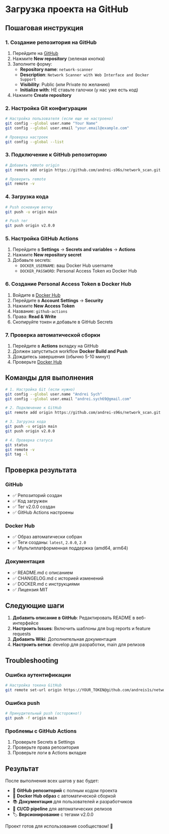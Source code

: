 # Загрузка проекта на GitHub

## Пошаговая инструкция

### 1. Создание репозитория на GitHub

1. Перейдите на [GitHub](https://github.com)
2. Нажмите **New repository** (зеленая кнопка)
3. Заполните форму:
   - **Repository name**: `network-scanner`
   - **Description**: `Network Scanner with Web Interface and Docker Support`
   - **Visibility**: Public (или Private по желанию)
   - **Initialize with**: НЕ ставьте галочки (у нас уже есть код)
4. Нажмите **Create repository**

### 2. Настройка Git конфигурации

```bash
# Настройка пользователя (если еще не настроено)
git config --global user.name "Your Name"
git config --global user.email "your.email@example.com"

# Проверка настроек
git config --global --list
```

### 3. Подключение к GitHub репозиторию

```bash
# Добавить remote origin
git remote add origin https://github.com/andrei-s96s/network_scan.git

# Проверить remote
git remote -v
```

### 4. Загрузка кода

```bash
# Push основную ветку
git push -u origin main

# Push тег
git push origin v2.0.0
```

### 5. Настройка GitHub Actions

1. Перейдите в **Settings** → **Secrets and variables** → **Actions**
2. Нажмите **New repository secret**
3. Добавьте secrets:
   - `DOCKER_USERNAME`: ваш Docker Hub username
   - `DOCKER_PASSWORD`: Personal Access Token из Docker Hub

### 6. Создание Personal Access Token в Docker Hub

1. Войдите в [Docker Hub](https://hub.docker.com)
2. Перейдите в **Account Settings** → **Security**
3. Нажмите **New Access Token**
4. Название: `github-actions`
5. Права: **Read & Write**
6. Скопируйте токен и добавьте в GitHub Secrets

### 7. Проверка автоматической сборки

1. Перейдите в **Actions** вкладку на GitHub
2. Должен запуститься workflow **Docker Build and Push**
3. Дождитесь завершения (обычно 5-10 минут)
4. Проверьте [Docker Hub](https://hub.docker.com/r/andreis1s/net_scan)

## Команды для выполнения

```bash
# 1. Настройка Git (если нужно)
git config --global user.name "Andrei Sych"
git config --global user.email "andrei.sych69@gmail.com"

# 2. Подключение к GitHub
git remote add origin https://github.com/andrei-s96s/network_scan.git

# 3. Загрузка кода
git push -u origin main
git push origin v2.0.0

# 4. Проверка статуса
git status
git remote -v
git tag -l
```

## Проверка результата

### GitHub
- ✅ Репозиторий создан
- ✅ Код загружен
- ✅ Тег v2.0.0 создан
- ✅ GitHub Actions настроены

### Docker Hub
- ✅ Образ автоматически собран
- ✅ Теги созданы: `latest`, `2.0.0`, `2.0`
- ✅ Мультиплатформенная поддержка (amd64, arm64)

### Документация
- ✅ README.md с описанием
- ✅ CHANGELOG.md с историей изменений
- ✅ DOCKER.md с инструкциями
- ✅ Лицензия MIT

## Следующие шаги

1. **Добавить описание в GitHub**: Редактировать README в веб-интерфейсе
2. **Настроить Issues**: Включить шаблоны для bug reports и feature requests
3. **Добавить Wiki**: Дополнительная документация
4. **Настроить ветки**: develop для разработки, main для релизов

## Troubleshooting

### Ошибка аутентификации
```bash
# Настройка токена GitHub
git remote set-url origin https://YOUR_TOKEN@github.com/andreis1s/network-scanner.git
```

### Ошибка push
```bash
# Принудительный push (осторожно!)
git push -f origin main
```

### Проблемы с GitHub Actions
1. Проверьте Secrets в Settings
2. Проверьте права репозитория
3. Проверьте логи в Actions вкладке

## Результат

После выполнения всех шагов у вас будет:

- 🚀 **GitHub репозиторий** с полным кодом проекта
- 🐳 **Docker Hub образ** с автоматической сборкой
- 📚 **Документация** для пользователей и разработчиков
- 🔄 **CI/CD pipeline** для автоматических релизов
- 🏷️ **Версионирование** с тегами v2.0.0

Проект готов для использования сообществом! 🎉
